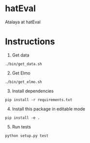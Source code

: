 # hatEval
Atalaya at hatEval

# Instructions

1. Get data

```
./bin/get_data.sh
```

2. Get Elmo

```
./bin/get_elmo.sh
```

3. Install dependencies

```
pip install -r requirements.txt
```

4. Install this package in editable mode

```
pip install -e .
```

5. Run tests
```
python setup.py test
```
